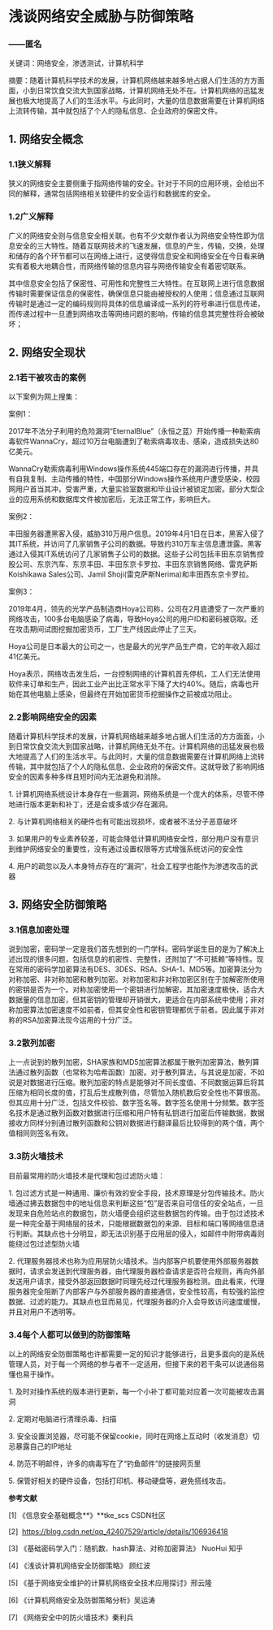 # **浅谈网络安全威胁与防御策略**

### **——匿名**

关键词：网络安全，渗透测试，计算机科学

摘要：随着计算机科学技术的发展，计算机网络越来越多地占据人们生活的方方面面，小到日常饮食交流大到国家战略，计算机网络无处不在。计算机网络的迅猛发展也极大地提高了人们的生活水平。与此同时，大量的信息数据需要在计算机网络上流转传输，其中就包括了个人的隐私信息、企业政府的保密文件。

## 1. **网络安全概念**

### **1.1狭义解释**

狭义的网络安全主要侧重于指网络传输的安全。针对于不同的应用环境，会给出不同的解释，通常包括网络相关软硬件的安全运行和数据库的安全。

### **1.2广义解释**

广义的网络安全则与信息安全相关联。也有不少文献作者认为网络安全特性即为信息安全的三大特性。随着互联网技术的飞速发展，信息的产生，传输，交换，处理和储存的各个环节都可以在网络上进行，这使得信息安全和网络安全在今日看来确实有着极大地耦合性，而网络传输的信息内容与网络传输安全有着密切联系。

其中信息安全包括了保密性、可用性和完整性三大特性。在互联网上进行信息数据传输时需要保证信息的保密性，确保信息只能由被授权的人使用；信息通过互联网传输时是通过一定的编码规则将具体的信息编译成一系列的符号串进行信息传递，而传递过程中一旦遭到网络攻击等网络问题的影响，传输的信息其完整性将会被破坏；

## 2. **网络安全现状**

### **2.1若干被攻击的案例**

以下案例为网上搜集：

案例1：

2017年不法分子利用的危险漏洞“EternalBlue”（永恒之蓝）开始传播一种勒索病毒软件WannaCry，超过10万台电脑遭到了勒索病毒攻击、感染，造成损失达80亿美元。

WannaCry勒索病毒利用Windows操作系统445端口存在的漏洞进行传播，并具有自我复制、主动传播的特性，中国部分Windows操作系统用户遭受感染，校园网用户首当其冲，受害严重，大量实验室数据和毕业设计被锁定加密。部分大型企业的应用系统和数据库文件被加密后，无法正常工作，影响巨大。

案例2：

丰田服务器遭黑客入侵，威胁310万用户信息。2019年4月1日在日本，黑客入侵了其IT系统，并访问了几家销售子公司的数据。导致约310万车主信息遭泄露。黑客通过入侵其IT系统访问了几家销售子公司的数据。这些子公司包括丰田东京销售控股公司、东京汽车、东京丰田、丰田东京卡罗拉、丰田东京销售网络、雷克萨斯Koishikawa Sales公司、Jamil Shoji(雷克萨斯Nerima)和丰田西东京卡罗拉。

案例3：

2019年4月，领先的光学产品制造商Hoya公司称，公司在2月底遭受了一次严重的网络攻击，100多台电脑感染了病毒，导致Hoya公司的用户ID和密码被窃取。还在攻击期间试图挖掘加密货币，工厂生产线因此停止了三天。

Hoya公司是日本最大的公司之一，也是最大的光学产品生产商，它的年收入超过41亿美元。

Hoya表示，网络攻击发生后，一台控制网络的计算机首先停机，工人们无法使用软件来订单和生产，因此工业产出比正常水平下降了大约40%。随后，病毒也开始在其他电脑上感染，但最终在开始加密货币挖掘操作之前被成功阻止。

### **2.2影响网络安全的因素**

随着计算机科学技术的发展，计算机网络越来越多地占据人们生活的方方面面，小到日常饮食交流大到国家战略，计算机网络无处不在。计算机网络的迅猛发展也极大地提高了人们的生活水平。与此同时，大量的信息数据需要在计算机网络上流转传输，其中就包括了个人的隐私信息、企业政府的保密文件。这就导致了影响网络安全的因素多种多样且短时间内无法避免和消除。

1. 计算机网络系统设计本身存在一些漏洞，网络系统是一个庞大的体系，尽管不停地进行版本更新和补丁，还是会或多或少存在漏洞。

2. 与计算机网络相关的硬件也有可能出现损坏，或者被不法分子恶意破坏

3. 如果用户的专业素养较差，可能会降低计算机网络安全性，部分用户没有意识到维护网络安全的重要性，没有通过设置权限等方式增强系统访问的安全性

4. 用户的疏忽以及人本身特点存在的“漏洞”，社会工程学也能作为渗透攻击的武器

## 3. **网络安全防御策略**

### **3.1信息加密处理**

说到加密，密码学一定是我们首先想到的一门学科。密码学诞生目的是为了解决上述出现的很多问题，包括信息的机密性、完整性，还附加了“不可抵赖”等特性。现在常用的密码学加密算法有DES、3DES、RSA、SHA-1、MD5等。加密算法分为对称加密、非对称加密和散列加密。对称加密和非对称加密区别在于加解密所使用的密钥是否为一个。对称加密使用一个密钥进行加解密，其加密速度极快，适合大数据量的信息加密，但其密钥的管理却开销很大，更适合在内部系统中使用；非对称加密算法加密速度不如前者，但其安全性和密钥管理都优于前者。因此属于非对称的RSA加密算法现今运用的十分广泛。

### **3.2散列加密**

上一点说到的散列加密，SHA家族和MD5加密算法都属于散列加密算法，散列算法通过散列函数（也常称为哈希函数）加密。对于散列算法，与其说是加密，不如说是对数据进行压缩。散列加密的特点是能够对不同长度值、不同数据运算后将其压缩为相同长度的值，打乱后生成散列值，尽管加入随机数后安全性也不算很高。但其应用十分广泛，包括文件校验、数字签名等。数字签名使用十分频繁。数字签名技术是通过散列函数对数据进行压缩和用户特有私钥进行加密后传输数据，数据接收方同样分别通过散列函数和公钥对数据进行翻译最后比较得到的两个值，两个值相同则签名有效。

### **3.3防火墙技术**

目前最常用的防火墙技术是代理和包过滤防火墙：

1. 包过滤方式是一种通用、廉价有效的安全手段，技术原理是分包传输技术。防火墙通过拂去数据包中的地址信息来判断这些“包”是否来自可信任的安全站点，一旦发现来自危险站点的数据包，防火墙便会组织这些数据包的传输。由于包过滤技术是一种完全基于网络层的技术，只能根据数据包的来源、目标和端口等网络信息进行判断。其缺点也十分明显，即无法识别基于应用层的侵入，如邮件中附带病毒则能绕过包过滤型防火墙

2. 代理服务器技术也称为应用层防火墙技术。当内部客户机要使用外部服务器数据时，请求会发送到代理服务器，由代理服务器检查请求是否符合规则，再向外部发送用户请求，接受外部返回数据时同理先经过代理服务器检测。由此看来，代理服务器完全阻断了内部客户与外部服务器的直接通信，安全性较高，有较强的监控数据、过滤的能力。其缺点也显而易见，代理服务器的介入会导致访问速度缓慢，并且对用户不透明等。

### **3.4每个人都可以做到的防御策略**

以上的网络安全防御策略也许都需要一定的知识才能够进行，且更多面向的是系统管理人员，对于每一个网络的参与者不一定适用，但接下来的若干条可以说通俗易懂也易于操作。

1. 及时对操作系统的版本进行更新，每一个小补丁都可能对应着一次可能被攻击漏洞

2. 定期对电脑进行清理杀毒、扫描

3. 安全设置浏览器，尽可能不保留cookie，同时在网络上互动时（收发消息）切忌暴露自己的IP地址

4. 防范不明邮件，许多的病毒写在了“钓鱼邮件”的链接网页里

5. 保管好相关的硬件设备，包括打印机、移动硬盘等，避免搭线攻击。

**参考文献**

 [1] 《信息安全基础概念**》**tke_scs CSDN社区

[2]  [<u>https://blog.csdn.net/qq_42407529/article/details/106936418</u>](https://blog.csdn.net/qq_42407529/article/details/106936418)

[3] 《基础密码学入门：随机数、hash算法、对称加密算法》 NuoHui 知乎

[4] 《浅谈计算机网络安全防御策略》 顾红波

[5] 《基于网络安全维护的计算机网络安全技术应用探讨》邢云隆

[6] 《计算机网络安全及防御策略分析》吴运涛

[7] 《网络安全中的防火墙技术》秦利兵
